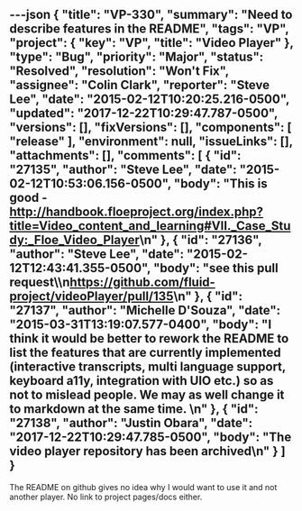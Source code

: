 ---json
{
  "title": "VP-330",
  "summary": "Need to describe features in the README",
  "tags": "VP",
  "project": {
    "key": "VP",
    "title": "Video Player"
  },
  "type": "Bug",
  "priority": "Major",
  "status": "Resolved",
  "resolution": "Won't Fix",
  "assignee": "Colin Clark",
  "reporter": "Steve Lee",
  "date": "2015-02-12T10:20:25.216-0500",
  "updated": "2017-12-22T10:29:47.787-0500",
  "versions": [],
  "fixVersions": [],
  "components": [
    "release"
  ],
  "environment": null,
  "issueLinks": [],
  "attachments": [],
  "comments": [
    {
      "id": "27135",
      "author": "Steve Lee",
      "date": "2015-02-12T10:53:06.156-0500",
      "body": "This is good - <http://handbook.floeproject.org/index.php?title=Video_content_and_learning#VII._Case_Study:_Floe_Video_Player>\n"
    },
    {
      "id": "27136",
      "author": "Steve Lee",
      "date": "2015-02-12T12:43:41.355-0500",
      "body": "see this pull request\\\n<https://github.com/fluid-project/videoPlayer/pull/135>\n"
    },
    {
      "id": "27137",
      "author": "Michelle D'Souza",
      "date": "2015-03-31T13:19:07.577-0400",
      "body": "I think it would be better to rework the README to list the features that are currently implemented (interactive transcripts, multi language support, keyboard a11y, integration with UIO etc.) so as not to mislead people. We may as well change it to markdown at the same time.&#x20;\n"
    },
    {
      "id": "27138",
      "author": "Justin Obara",
      "date": "2017-12-22T10:29:47.785-0500",
      "body": "The video player repository has been archived\n"
    }
  ]
}
---
The README on github gives no idea why I would want to use it and not another player. No link to project pages/docs either.

        